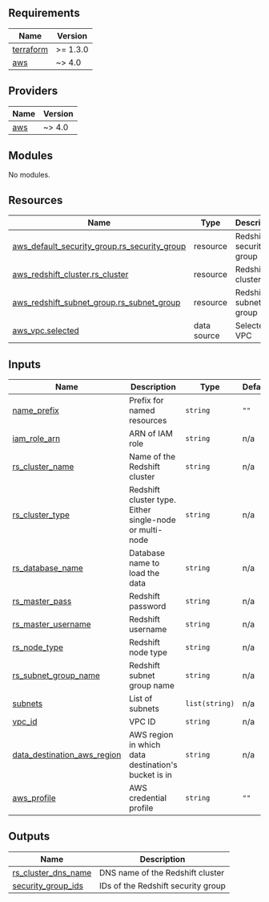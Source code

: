 <!-- BEGIN_TF_DOCS -->
## Requirements

| Name | Version |
|------|---------|
| <a name="requirement_terraform"></a> [terraform](#requirement\_terraform) | >= 1.3.0 |
| <a name="requirement_aws"></a> [aws](#requirement\_aws) | ~> 4.0 |

## Providers

| Name | Version |
|------|---------|
| <a name="provider_aws"></a> [aws](#provider\_aws) | ~> 4.0 |

## Modules

No modules.

## Resources

| Name | Type | Description |
|------|------|------|
| [aws_default_security_group.rs_security_group](https://registry.terraform.io/providers/hashicorp/aws/latest/docs/resources/default_security_group) | resource | Redshift security group |
| [aws_redshift_cluster.rs_cluster](https://registry.terraform.io/providers/hashicorp/aws/latest/docs/resources/redshift_cluster) | resource | Redshift cluster |
| [aws_redshift_subnet_group.rs_subnet_group](https://registry.terraform.io/providers/hashicorp/aws/latest/docs/resources/redshift_subnet_group) | resource | Redshift subnet group |
| [aws_vpc.selected](https://registry.terraform.io/providers/hashicorp/aws/latest/docs/data-sources/vpc) | data source | Selected VPC |

## Inputs

| Name | Description | Type | Default | Required |
|------|-------------|------|---------|:--------:|
| <a name="input_name_prefix"></a> [name\_prefix](#input\_name\_prefix) | Prefix for named resources | `string` | `""` | no |
| <a name="input_iam_role_arn"></a> [iam\_role\_arn](#input\_name\_prefix) | ARN of IAM role | `string` | n/a | yes |
| <a name="input_rs_cluster_name"></a> [rs\_cluster\_name](#input\_rs\_cluster\_name) | Name of the Redshift cluster | `string` | n/a | yes |
| <a name="input_rs_cluster_type"></a> [rs\_cluster\_type](#input\_rs\_cluster\_type) | Redshift cluster type. Either single-node or multi-node | `string` | n/a | yes |
| <a name="input_rs_database_name"></a> [rs\_database\_name](#input\_rs\_database\_name) | Database name to load the data | `string` | n/a | yes |
| <a name="input_rs_master_pass"></a> [rs\_master\_pass](#input\_rs\_master\_pass) | Redshift password | `string` | n/a | yes |
| <a name="input_rs_master_username"></a> [rs\_master\_username](#input\_rs\_master\_username) | Redshift username | `string` | n/a | yes |
| <a name="input_rs_node_type"></a> [rs\_node\_type](#input\_rs\_node\_type) | Redshift node type | `string` | n/a | yes |
| <a name="input_rs_subnet_group_name"></a> [rs\_subnet\_group\_name](#input\_rs\_subnet\_group\_name) | Redshift subnet group name | `string` | n/a | yes |
| <a name="input_subnets"></a> [subnets](#input\_subnets) | List of subnets | `list(string)` | n/a | yes |
| <a name="input_vpc_id"></a> [vpc\_id](#input\_vpc\_id) | VPC ID | `string` | n/a | yes |
| <a name="input_data_destination_aws_region"></a> [data\_destination\_aws\_region](#input\_data\_destination\_aws\_region) | AWS region in which data destination's bucket is in | `string` | n/a | yes |
| <a name="input_aws_profile"></a> [aws\_profile](#input\_aws\_profile) | AWS credential profile | `string` | `""` | no |

## Outputs

| Name | Description |
|------|-------------|
| <a name="output_rs_cluster_dns_name"></a> [rs\_cluster\_dns\_name](#output\_rs\_cluster\_dns\_name) | DNS name of the Redshift cluster |
| <a name="output_security_group_ids"></a> [security\_group\_ids](#output\_security\_group\_ids) | IDs of the Redshift security group |
<!-- END_TF_DOCS -->